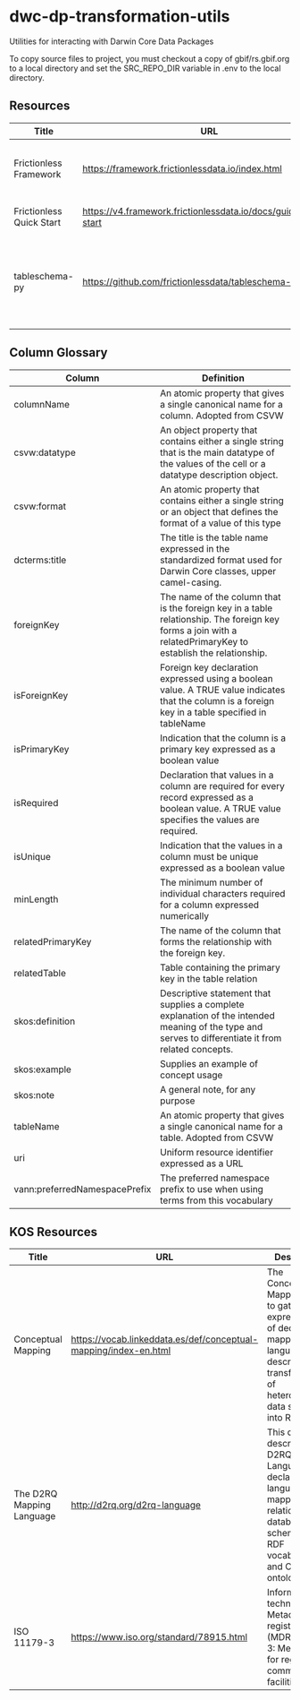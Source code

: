 # dwc-dp-transformation-utils
Utilities for interacting with Darwin Core Data Packages

To copy source files to project, you must checkout a copy of gbif/rs.gbif.org to a local directory and set the SRC_REPO_DIR variable in .env to the local directory. 


## Resources
| Title | URL                                              | Description                                                                          |
| -- |--------------------------------------------------|--------------------------------------------------------------------------------------|
| Frictionless Framework | https://framework.frictionlessdata.io/index.html | frictionless-py version 5 (latest) documentation landing page                        |
| Frictionless Quick Start | https://v4.framework.frictionlessdata.io/docs/guides/quick-start | Quick start documentation from version 4                                             |
| tableschema-py | https://github.com/frictionlessdata/tableschema-py | A Python implementation of the Table Schema standard superceeded by v5 documentation |


## Column Glossary
| Column | Definition |
| -- | -- |
| columnName | An atomic property that gives a single canonical name for a column. Adopted from CSVW |
| csvw:datatype | An object property that contains either a single string that is the main datatype of the values of the cell or a datatype description object. |
| csvw:format | An atomic property that contains either a single string or an object that defines the format of a value of this type |
| dcterms:title | The title is the table name expressed in the standardized format used for Darwin Core classes, upper camel-casing. |
| foreignKey | The name of the column that is the foreign key in a table relationship. The foreign key forms a join with a relatedPrimaryKey to establish the relationship. |
| isForeignKey | Foreign key declaration expressed using a boolean value. A TRUE value indicates that the column is a foreign key in a table specified in tableName |
| isPrimaryKey | Indication that the column is a primary key expressed as a boolean value |
| isRequired | Declaration that values in a column are required for every record expressed as a boolean value. A TRUE value specifies the values are required. |
| isUnique | Indication that the values in a column must be unique expressed as a boolean value |
| minLength | The minimum number of individual characters required for a column expressed numerically |
| relatedPrimaryKey | The name of the column that forms the relationship with the foreign key.  |
| relatedTable | Table containing the primary key in the table relation  |
| skos:definition | Descriptive statement that supplies a complete explanation of the intended meaning of the type and serves to differentiate it from related concepts. |
| skos:example | Supplies an example of concept usage |
| skos:note | A general note, for any purpose |
| tableName | An atomic property that gives a single canonical name for a table. Adopted from CSVW |
| uri | Uniform resource identifier expressed as a URL |
| vann:preferredNamespacePrefix | The preferred namespace prefix to use when using terms from this vocabulary |

## KOS Resources

| Title | URL                                                              | Description                                                                                                                                                        | 
| -- |------------------------------------------------------------------|--------------------------------------------------------------------------------------------------------------------------------------------------------------------|
| Conceptual Mapping | https://vocab.linkeddata.es/def/conceptual-mapping/index-en.html | The Conceptual Mapping aims to gather the expressiveness of declarative mapping languages that describe the transformation of heterogeneous data sources into RDF. |
| The D2RQ Mapping Language | http://d2rq.org/d2rq-language                                    | This document describes the D2RQ Mapping Language, a declarative language for mapping relational database schemas to RDF vocabularies and OWL ontologies.          |
| ISO 11179-3 | https://www.iso.org/standard/78915.html                          | Information technology — Metadata registries (MDR) — Part 3: Metamodel for registry common facilities                                                              |

